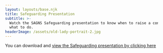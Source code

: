 ```yaml
---
layout: layouts/base.njk
title: Safeguarding Presentation
subtitle: >-
  Watch the SAGNS Safeguarding presentation to know when to raise a concern and
  what to do.
headerImage: /assets/old-lady-portrait-2.jpg
---
```

You can download and [view the Safeguarding presentation by clicking here](/assets/sagns-safeguarding-presentation.ppsm)
